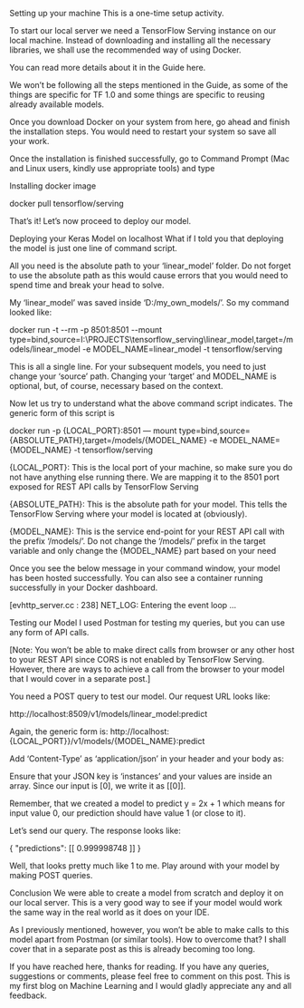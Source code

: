 Setting up your machine
This is a one-time setup activity.

To start our local server we need a TensorFlow Serving instance on our local machine. Instead of downloading and installing all the necessary libraries, we shall use the recommended way of using Docker.

You can read more details about it in the Guide here.

We won’t be following all the steps mentioned in the Guide, as some of the things are specific for TF 1.0 and some things are specific to reusing already available models.

Once you download Docker on your system from here, go ahead and finish the installation steps. You would need to restart your system so save all your work.

Once the installation is finished successfully, go to Command Prompt (Mac and Linux users, kindly use appropriate tools) and type

Installing docker image

docker pull tensorflow/serving

That’s it! Let’s now proceed to deploy our model.

Deploying your Keras Model on localhost
What if I told you that deploying the model is just one line of command script.

All you need is the absolute path to your ‘linear_model’ folder. Do not forget to use the absolute path as this would cause errors that you would need to spend time and break your head to solve.

My ‘linear_model’ was saved inside ‘D:/my_own_models/’. So my command looked like:


docker run -t --rm -p 8501:8501 --mount type=bind,source=I:\PROJECTS\tensorflow_serving\linear_model,target=/models/linear_model -e MODEL_NAME=linear_model -t tensorflow/serving

This is all a single line. For your subsequent models, you need to just change your ‘source’ path. Changing your ‘target’ and MODEL_NAME is optional, but, of course, necessary based on the context.

Now let us try to understand what the above command script indicates. The generic form of this script is

docker run -p {LOCAL_PORT}:8501 — mount type=bind,source={ABSOLUTE_PATH},target=/models/{MODEL_NAME} -e MODEL_NAME={MODEL_NAME} -t tensorflow/serving

{LOCAL_PORT}: This is the local port of your machine, so make sure you do not have anything else running there. We are mapping it to the 8501 port exposed for REST API calls by TensorFlow Serving

{ABSOLUTE_PATH}: This is the absolute path for your model. This tells the TensorFlow Serving where your model is located at (obviously).

{MODEL_NAME}: This is the service end-point for your REST API call with the prefix ‘/models/’. Do not change the ‘/models/’ prefix in the target variable and only change the {MODEL_NAME} part based on your need

Once you see the below message in your command window, your model has been hosted successfully. You can also see a container running successfully in your Docker dashboard.

[evhttp_server.cc : 238] NET_LOG: Entering the event loop …

Testing our Model
I used Postman for testing my queries, but you can use any form of API calls.

[Note: You won’t be able to make direct calls from browser or any other host to your REST API since CORS is not enabled by TensorFlow Serving. However, there are ways to achieve a call from the browser to your model that I would cover in a separate post.]

You need a POST query to test our model. Our request URL looks like:

http://localhost:8509/v1/models/linear_model:predict

Again, the generic form is:
http://localhost:{LOCAL_PORT}}/v1/models/{MODEL_NAME}:predict

Add ‘Content-Type’ as ‘application/json’ in your header and your body as:

Ensure that your JSON key is ‘instances’ and your values are inside an array. Since our input is [0], we write it as [[0]].

Remember, that we created a model to predict y = 2x + 1 which means for input value 0, our prediction should have value 1 (or close to it).

Let’s send our query. The response looks like:

{
     "predictions": [[
          0.999998748
     ]]
}

Well, that looks pretty much like 1 to me. Play around with your model by making POST queries.

Conclusion
We were able to create a model from scratch and deploy it on our local server. This is a very good way to see if your model would work the same way in the real world as it does on your IDE.

As I previously mentioned, however, you won’t be able to make calls to this model apart from Postman (or similar tools). How to overcome that? I shall cover that in a separate post as this is already becoming too long.

If you have reached here, thanks for reading. If you have any queries, suggestions or comments, please feel free to comment on this post. This is my first blog on Machine Learning and I would gladly appreciate any and all feedback.